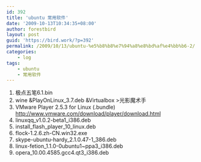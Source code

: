 ```yaml
---
id: 392
title: 'ubuntu 常用软件'
date: '2009-10-13T10:34:35+08:00'
author: forestbird
layout: post
guid: 'https://bird.work/?p=392'
permalink: /2009/10/13/ubuntu-%e5%b8%b8%e7%94%a8%e8%bd%af%e4%bb%b6-2/
categories:
    - log
tags:
    - ubuntu
    - 常用软件
---
```


1. 极点五笔6.1.bin
2. wine &amp;PlayOnLinux\_3.7.deb &amp;Virtualbox &gt;光影魔术手
3. VMware Player 2.5.3 for Linux (.bundle) http://www.vmware.com/download/player/download.html
4. linuxqq\_v1.0.2-beta1\_i386.deb
5. install\_flash\_player\_10\_linux.deb
6. flock-1.2.6.zh-CN.win32.exe
7. skype-ubuntu-hardy\_2.1.0.47-1\_386.deb
8. linux-fetion\_1.1.0-0ubuntu1~ppa3\_i386.deb
9. opera\_10.00.4585.gcc4.qt3\_i386.deb